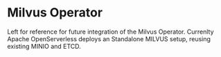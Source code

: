 # Milvus Operator

Left for reference for future integration of the Milvus Operator. Currenlty Apache OpenServerless deploys an Standalone MILVUS setup, reusing existing MINIO and ETCD.